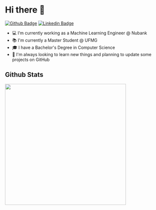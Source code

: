 # Hi there 👋
[![Github Badge](https://img.shields.io/badge/-Github-000?style=flat-square&logo=Github&logoColor=white&link=https://github.com/corasilber)](https://github.com/corasilber)
[![Linkedin Badge](https://img.shields.io/badge/-LinkedIn-blue?style=flat-square&logo=Linkedin&logoColor=white&link=https://www.linkedin.com/in/cora-silberschneider/)](https://www.linkedin.com/in/cora-silberschneider//)

- 💻  I’m currently working as a Machine Learning Engineer @ Nubank
- 📚  I'm currently a Master Student @ UFMG 
- 🎓  I have a Bachelor's Degree in Computer Science 
- 🧐  I'm always looking to learn new things and planning to update some projects on GitHub

## Github Stats

<td><img width="400px" align="left" src="https://github-readme-stats.vercel.app/api/top-langs/?username=corasilber&hide=html&layout=compact&theme=dark" /></td>

<!--
**corasilber/corasilber** is a ✨ _special_ ✨ repository because its `README.md` (this file) appears on your GitHub profile.

Here are some ideas to get you started:

- 🔭 I’m currently working on ...
- 🌱 I’m currently learning ...
- 👯 I’m looking to collaborate on ...
- 🤔 I’m looking for help with ...
- 💬 Ask me about ...
- 📫 How to reach me: ...
- 😄 Pronouns: ...
- ⚡ Fun fact: ...
-->
